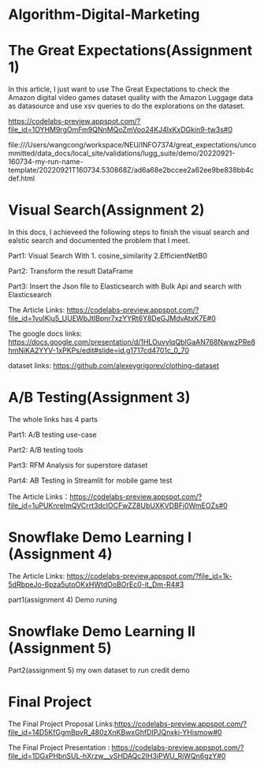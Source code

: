 # Algorithm-Digital-Marketing



# The Great Expectations(Assignment 1)

In this article, I just want to use The Great Expectations to check the Amazon digital video games dataset quality with the Amazon Luggage data as datasource and use xsv queries to do the explorations on the dataset.

https://codelabs-preview.appspot.com/?file_id=1OYHM9rgOmFm9QNnMQoZmVoo24KJ4lxKxDGkin9-tw3s#0

file:///Users/wangcong/workspace/NEU/INFO7374/great_expectations/uncommitted/data_docs/local_site/validations/lugg_suite/demo/20220921-160734-my-run-name-template/20220921T160734.530868Z/ad6a68e2bccee2a62ee9be838bb4cdef.html



# Visual Search(Assignment 2)
In this docs, I achieveed the following steps to finish the visual search and ealstic search and documented the problem that I meet.

Part1:
Visual Search With 1. cosine_similarity 2.EfficientNetB0

Part2:
Transform the result DataFrame

Part3:
Insert the Json file to Elasticsearch with Bulk Api and search with Elasticsearch

The Article Links: https://codelabs-preview.appspot.com/?file_id=1yuIKju5_UUEWbJtIBpnr7xzYYRt6Y8DeGJMdvAtxK7E#0

The google docs links: https://docs.google.com/presentation/d/1HLOuvylqQbIGaAN768NwwzPRe8hmNiKA2YYV-1xPKPs/edit#slide=id.g1717cd4701c_0_70

dataset links: https://github.com/alexeygrigorev/clothing-dataset


# A/B Testing(Assignment 3)

The whole links has 4 parts

Part1:
A/B testing use-case

Part2:
A/B testing tools

Part3:
RFM Analysis for superstore dataset

Part4:
AB Testing in Streamlit for mobile game test

The Article Links：https://codelabs-preview.appspot.com/?file_id=1uPUKnreImQVCrrt3dclOCFwZZ8UbUXKVDBFj0WmEOZs#0

# Snowflake Demo Learning I (Assignment 4)

The Article Links: https://codelabs-preview.appspot.com/?file_id=1k-5dRbpeJo-6pza5utoOKxHWtdOoBOrEc0-it_Dm-R4#3

part1(assignment 4)
Demo runing

# Snowflake Demo Learning II  (Assignment 5)
Part2(assignment 5)
my own dataset to run credit demo

# Final Project

The Final Project Proposal Links:https://codelabs-preview.appspot.com/?file_id=14D5KfGgmBpvR_480zXnKBwxGhfDIPJQnxkj-YHismow#0

The Final Project Presentation : https://codelabs-preview.appspot.com/?file_id=1DGxPHbnSUL-hXrzw__vSHDAQc2IH3iPWU_RjWQn6gzY#0
